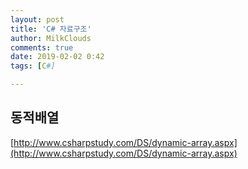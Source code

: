 ```yaml
---
layout: post
title: 'C# 자료구조'
author: MilkClouds
comments: true
date: 2019-02-02 0:42
tags: [C#]

---
```



## 동적배열


[http://www.csharpstudy.com/DS/dynamic-array.aspx](http://www.csharpstudy.com/DS/dynamic-array.aspx)